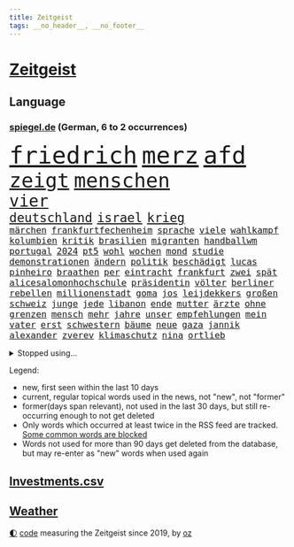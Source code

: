 ```yaml
---
title: Zeitgeist
tags: __no_header__, __no_footer__
---
```


# [Zeitgeist](https://oliz.io/zeitgeist/)

## Language

<h3><a href="https://www.spiegel.de" target="_blank">spiegel.de</a> (German, 6 to 2 occurrences)</h3>
<p style="font-family:monospace">
<span style="font-size:32pt"><a href="news_links.html#friedrich" class="current">friedrich</a></span>
<span style="font-size:32pt"><a href="news_links.html#merz" class="current">merz</a></span>
<span style="font-size:32pt"><a href="news_links.html#afd" class="current">afd</a></span>
<br>
<span style="font-size:27pt"><a href="news_links.html#zeigt" class="current">zeigt</a></span>
<span style="font-size:27pt"><a href="news_links.html#menschen" class="current">menschen</a></span>
<br>
<span style="font-size:22pt"><a href="news_links.html#vier" class="current">vier</a></span>
<br>
<span style="font-size:17pt"><a href="news_links.html#deutschland" class="current">deutschland</a></span>
<span style="font-size:17pt"><a href="news_links.html#israel" class="current">israel</a></span>
<span style="font-size:17pt"><a href="news_links.html#krieg" class="current">krieg</a></span>
<br>
<span style="font-size:12pt"><a href="news_links.html#märchen" class="new">märchen</a></span>
<span style="font-size:12pt"><a href="news_links.html#frankfurtfechenheim" class="new">frankfurtfechenheim</a></span>
<span style="font-size:12pt"><a href="news_links.html#sprache" class="current">sprache</a></span>
<span style="font-size:12pt"><a href="news_links.html#viele" class="current">viele</a></span>
<span style="font-size:12pt"><a href="news_links.html#wahlkampf" class="current">wahlkampf</a></span>
<span style="font-size:12pt"><a href="news_links.html#kolumbien" class="current">kolumbien</a></span>
<span style="font-size:12pt"><a href="news_links.html#kritik" class="current">kritik</a></span>
<span style="font-size:12pt"><a href="news_links.html#brasilien" class="current">brasilien</a></span>
<span style="font-size:12pt"><a href="news_links.html#migranten" class="current">migranten</a></span>
<span style="font-size:12pt"><a href="news_links.html#handballwm" class="current">handballwm</a></span>
<span style="font-size:12pt"><a href="news_links.html#portugal" class="current">portugal</a></span>
<span style="font-size:12pt"><a href="news_links.html#2024" class="current">2024</a></span>
<span style="font-size:12pt"><a href="news_links.html#pt5" class="new">pt5</a></span>
<span style="font-size:12pt"><a href="news_links.html#wohl" class="current">wohl</a></span>
<span style="font-size:12pt"><a href="news_links.html#wochen" class="current">wochen</a></span>
<span style="font-size:12pt"><a href="news_links.html#mond" class="current">mond</a></span>
<span style="font-size:12pt"><a href="news_links.html#studie" class="current">studie</a></span>
<span style="font-size:12pt"><a href="news_links.html#demonstrationen" class="current">demonstrationen</a></span>
<span style="font-size:12pt"><a href="news_links.html#ändern" class="current">ändern</a></span>
<span style="font-size:12pt"><a href="news_links.html#politik" class="current">politik</a></span>
<span style="font-size:12pt"><a href="news_links.html#beschädigt" class="current">beschädigt</a></span>
<span style="font-size:12pt"><a href="news_links.html#lucas" class="current">lucas</a></span>
<span style="font-size:12pt"><a href="news_links.html#pinheiro" class="new">pinheiro</a></span>
<span style="font-size:12pt"><a href="news_links.html#braathen" class="new">braathen</a></span>
<span style="font-size:12pt"><a href="news_links.html#per" class="current">per</a></span>
<span style="font-size:12pt"><a href="news_links.html#eintracht" class="current">eintracht</a></span>
<span style="font-size:12pt"><a href="news_links.html#frankfurt" class="current">frankfurt</a></span>
<span style="font-size:12pt"><a href="news_links.html#zwei" class="current">zwei</a></span>
<span style="font-size:12pt"><a href="news_links.html#spät" class="current">spät</a></span>
<span style="font-size:12pt"><a href="news_links.html#alicesalomonhochschule" class="current">alicesalomonhochschule</a></span>
<span style="font-size:12pt"><a href="news_links.html#präsidentin" class="current">präsidentin</a></span>
<span style="font-size:12pt"><a href="news_links.html#völter" class="current">völter</a></span>
<span style="font-size:12pt"><a href="news_links.html#berliner" class="current">berliner</a></span>
<span style="font-size:12pt"><a href="news_links.html#rebellen" class="current">rebellen</a></span>
<span style="font-size:12pt"><a href="news_links.html#millionenstadt" class="new">millionenstadt</a></span>
<span style="font-size:12pt"><a href="news_links.html#goma" class="new">goma</a></span>
<span style="font-size:12pt"><a href="news_links.html#jos" class="current">jos</a></span>
<span style="font-size:12pt"><a href="news_links.html#leijdekkers" class="new">leijdekkers</a></span>
<span style="font-size:12pt"><a href="news_links.html#großen" class="current">großen</a></span>
<span style="font-size:12pt"><a href="news_links.html#schweiz" class="current">schweiz</a></span>
<span style="font-size:12pt"><a href="news_links.html#junge" class="current">junge</a></span>
<span style="font-size:12pt"><a href="news_links.html#jede" class="current">jede</a></span>
<span style="font-size:12pt"><a href="news_links.html#libanon" class="current">libanon</a></span>
<span style="font-size:12pt"><a href="news_links.html#ende" class="current">ende</a></span>
<span style="font-size:12pt"><a href="news_links.html#mutter" class="current">mutter</a></span>
<span style="font-size:12pt"><a href="news_links.html#ärzte" class="current">ärzte</a></span>
<span style="font-size:12pt"><a href="news_links.html#ohne" class="current">ohne</a></span>
<span style="font-size:12pt"><a href="news_links.html#grenzen" class="current">grenzen</a></span>
<span style="font-size:12pt"><a href="news_links.html#mensch" class="current">mensch</a></span>
<span style="font-size:12pt"><a href="news_links.html#mehr" class="current">mehr</a></span>
<span style="font-size:12pt"><a href="news_links.html#jahre" class="current">jahre</a></span>
<span style="font-size:12pt"><a href="news_links.html#unser" class="current">unser</a></span>
<span style="font-size:12pt"><a href="news_links.html#empfehlungen" class="current">empfehlungen</a></span>
<span style="font-size:12pt"><a href="news_links.html#mein" class="current">mein</a></span>
<span style="font-size:12pt"><a href="news_links.html#vater" class="current">vater</a></span>
<span style="font-size:12pt"><a href="news_links.html#erst" class="current">erst</a></span>
<span style="font-size:12pt"><a href="news_links.html#schwestern" class="new">schwestern</a></span>
<span style="font-size:12pt"><a href="news_links.html#bäume" class="current">bäume</a></span>
<span style="font-size:12pt"><a href="news_links.html#neue" class="current">neue</a></span>
<span style="font-size:12pt"><a href="news_links.html#gaza" class="current">gaza</a></span>
<span style="font-size:12pt"><a href="news_links.html#jannik" class="current">jannik</a></span>
<span style="font-size:12pt"><a href="news_links.html#alexander" class="current">alexander</a></span>
<span style="font-size:12pt"><a href="news_links.html#zverev" class="current">zverev</a></span>
<span style="font-size:12pt"><a href="news_links.html#klimaschutz" class="current">klimaschutz</a></span>
<span style="font-size:12pt"><a href="news_links.html#nina" class="current">nina</a></span>
<span style="font-size:12pt"><a href="news_links.html#ortlieb" class="new">ortlieb</a></span>
</p>
<details>
<summary>Stopped using...</summary>
<p class="former" style="font-size:12pt">
2000(1556) kohle(1556) angela(1555) merkel(1555) vereinigten(1555) befinden(1554) evakuiert(1554) gefährliche(1554) münchner(1554) nationalmannschaft(1554) also(1553) amsterdam(1553) beobachten(1553) hsv(1553) hört(1553) brüssel(1552) dies(1552) märz(1552) termin(1552) unabhängige(1552) wechseln(1552) arbeitnehmer(1551) erklärung(1551) geschäfte(1551) jedem(1551) schaltet(1551) gefährlichen(1550) gewaltig(1550) tragen(1550) verfolgen(1550) angeklagte(1549) ausgeschlossen(1549) daher(1549) entdeckte(1549) fliehen(1549) passt(1549) ronaldo(1549) wirken(1549) zuschauer(1549) ankündigung(1548) carsten(1548) einigung(1548) landtag(1548) optimistisch(1548) philippinen(1548) versprochen(1548) besitzer(1547) gastgeber(1547) hund(1547) türkische(1547) zeitweise(1547) befreien(1546) bestellt(1546) brücke(1546) bundesrepublik(1546) freiheitsstrafe(1546) litauen(1546) spekuliert(1546) wettbewerb(1546) rettet(1545) schiedsrichter(1545) texas(1545) fußballprofi(1544) 31(1543) bestimmt(1543) bundesstaat(1543) enthüllt(1543) netzwerk(1543) sports(1543) töten(1543) tötung(1543) beschlossen(1542) verbindet(1542) beziehungen(1541) empört(1541) i(1541) regt(1541) 3(1540) erneuten(1540) distanz(1539) produktion(1539) ii(1538) schaffte(1538) kontakte(1537) jüngere(1536) zurückgegangen(1534) vieles(1533) belegen(1532) katholischen(1532) geprägt(1531) mission(1531) züge(1531) heftigen(1530) münster(1530) bestmarke(1527) konkrete(1527) whatsapp(1526) gehörte(1521) maschinen(1484) festgesetzt(1470) berichtete(1458) gestanden(1330) sammelt(1293) truppe(1292) freigesprochen(1274) verbunden(1273) verurteilung(1269) entlastung(1248) 700(1246) kameras(1244) erkrankte(1240) ukrainischer(1238) angestellten(1220) entstanden(1205) vorfeld(1194) regierungschefin(1179) elke(1176) heidenreich(1176) roth(1158) einziger(1131) ukrainer(1117) bat(1109) gefechte(1101) genehmigt(1101) afrikanischen(1075) herausgefunden(1072) verantwortlichen(1059) baustelle(1027) künstlerin(1027) hochrangigen(1022) überlebenden(1011) wall(1006) aufeinander(980) viral(969) grünenpolitikerin(960) stärksten(950) kaffee(944) misshandelt(938) profi(936) neustart(926) verstoßen(918) verzeichnet(918) rettungsaktion(907) chinesen(899) drohnenangriff(894) island(888) führten(880) peru(876) raten(876) 63(872) ereignet(850) zurückkehren(850) aviv(834) einsamkeit(833) aktivist(824) pakete(822) schmeckt(820) pjöngjang(819) forschung(811) fängt(799) erreichbar(792) ausgemacht(787) redet(780) abbauen(776) pop(769) wechselte(766) mächtige(762) tauchte(750) legendäre(749) fahnder(738) sachsens(727) erleidet(726) flaschen(720) verdächtigt(720) freiwillige(705) jäger(704) schweres(698) 2007(693) vermeintliche(692) uefa(691) außergewöhnlich(687) ministerpräsidenten(685) uhren(685) aufträge(682) 15jähriger(671) rio(669) angenommen(667) kreuz(665) betreiben(663) dringen(661) diplomatische(648) heimlich(648) schließung(647) dringt(634) victor(633) amtsinhaber(628) vergeltung(619) jagen(618) forscherin(615) kretschmer(610) lied(607) zürich(606) rechter(604) schockiert(596) schlagabtausch(594) gehandelt(590) bundeshaushalt(589) fürth(580) wuchs(579) zwischenfall(568) selben(565) 2013(564) lebend(562) milliardenschweren(560) prägte(553) flieger(548) erweitert(545) stockt(541) bewaffnete(536) politikerinnen(535) geflohen(533) schönste(531) häfen(528) cannabislegalisierung(520) prägen(513) 96(512) betrogen(512) militärhilfe(511) amerikanischen(502) nordkoreas(501) 03(497) umgehend(494) beute(492) fußballfans(484) verspottet(484) weitet(484) moritz(477) einander(473) lebende(472) getöteter(469) verheiratet(467) raumstation(458) medizinische(457) tabellenführung(455) taugen(453) asylverfahren(452) emotionaler(444) erfindung(444) lustig(436) gewähren(432) luftangriff(431) kilo(430) adam(423) recep(421) tayyip(421) beyoncé(415) beschuldigte(414) influencerin(413) verhält(411) bombardiert(410) produzent(408) wisconsin(408) dfl(407) gespalten(407) dfbteam(402) figur(402) beklagen(399) großstädten(399) notlage(399) islamische(398) leise(398) unruhen(398) bedrängnis(393) notfall(393) befand(392) wahre(392) südosten(390) unwahrscheinlich(390) trauen(389) buchempfehlungen(385) vergleichsweise(385) riesigen(383) aufgebaut(382) ermittlungsverfahren(381) zeitalter(381) is(380) oma(380) astronauten(378) iss(378) athen(377) hektar(375) finanziellen(372) temu(370) bunker(368) schumacher(367) rutscht(366) australischer(362) ehren(351) allgegenwärtig(343) matteo(343) potsdam(341) 160(338) gymnasium(338) spottet(337) harvey(334) potsdamer(333) trick(330) minderjährigen(328) verbotene(328) schwein(327) plänen(326) marathon(325) realistische(324) alzheimer(323) begeistern(323) fraglich(323) hing(322) ausmacht(319) gerieten(318) maximilian(317) reklamiert(316) garweg(315) potter(314) pferde(312) übertrieben(312) fair(311) sitze(310) rihanna(308) 35000(306) mitmachen(305) fremden(304) heilbronn(303) ehen(302) erfüllung(301) jacht(301) angeschlagene(298) haiti(297) lizenz(296) pogačar(296) tadej(296) andrang(295) kümmerte(294) schöne(293) verstappen(292) geringer(291) boss(290) diana(290) dominierte(289) royals(288) porträt(287) rekonstruieren(283) einblick(281) afdabgeordneter(280) unseres(278) bekannter(277) fahrrad(277) faktencheck(276) ruhrgebiet(275) studien(274) verläuft(273) promis(272) vorfahren(272) fußballbund(271) fußballers(269) bräuchte(264) relativ(258) chinese(256) mischt(256) diplomatischen(255) vergisst(254) entgeht(253) regelung(251) usgericht(251) bmw(250) kriselnden(248) gezielten(246) menschheit(244) premiers(243) kadyrow(242) landsleute(242) ramsan(242) raumschiff(241) geldwäsche(239) begeisterung(238) gene(238) mercedesbenz(238) flop(236) verpassten(236) entzündet(235) unbekanntes(235) tischtennis(234) verletzen(234) heidenreichs(231) m(231) beschließen(230) wahlergebnis(230) absagen(229) einzig(228) planten(228) afrikanische(227) fernost(226) nachrichtenagentur(226) tinder(225) regierungspartei(224) vergleichen(224) veronika(224) griechische(222) schumachers(222) christen(221) staatsbesuch(220) bekundet(219) googles(218) shitstorm(218) stich(218) ausgebrannt(217) kigenerierten(216) verschwörungsmythen(216) trümmern(215) sorgten(214) fluch(213) durchschnittlich(211) verarbeiten(211) verwaltungsgericht(211) gabe(210) rohr(210) anfangs(208) existieren(207) lebewesen(207) verzehr(207) zuerst(207) cockpit(206) zurückzahlen(206) indische(205) lauern(205) seltenen(204) zwischenzeitlich(202) spuckt(201) grünenabgeordnete(200) grüner(200) fußballspiel(199) nachtzug(199) bundeskriminalamt(198) kräftige(198) genießt(197) vielfalt(196) postings(195) strebt(195) rechtliche(194) hogan(192) königliche(192) mick(192) moderierte(192) abgerissen(191) look(190) meiner(190) gündoğan(189) i̇lkay(189) zulassung(189) passende(188) usmilitär(188) gazastadt(187) medikament(187) ruf(187) erfinden(186) zeichnen(184) erschüttern(183) überzeugte(183) blutige(182) erwischt(182) spürt(182) strenge(181) wahrscheinlicher(180) oberfläche(179) selbstzweifel(179) afdwähler(178) krankenwagen(178) existiert(177) heimwm(175) zwölfjährige(175) niedrigsten(173) verkörpert(173) zuspruch(173) clips(172) cnn(172) führungswechsel(171) erpressung(170) vorgeschlagen(168) überfiel(168) 83(167) erschöpfung(167) age(166) schwimmt(166) mafia(165) martina(165) sekte(165) 25000(164) gewehr(164) sparprogramm(164) knüpfen(163) potenzielle(163) werken(162) behauptete(161) dir(160) transport(160) kolumbianischen(159) lächerlich(159) analysen(157) fels(157) ausgestattet(156) eigenschaften(156) sechsten(156) funktion(155) feiertagen(154) olympiasiegerin(154) bond(153) gegenschlag(152) riese(151) racing(150) renate(150) hinrichtung(149) rennfahrer(149) rufe(149) entschuldigte(148) gründlich(148) äußere(148) sprengsatz(147) umweltkatastrophe(147) 1993(146) gemeinsamkeiten(146) einladen(145) ifoindex(145) valley(145) zurückschlagen(144) weltrekorde(143) ermöglicht(142) riskant(142) autokrat(141) charts(140) signale(140) hergestellt(139) süchtig(139) terroranschlag(138) australische(137) neumann(137) würzburg(137) abgebaut(136) asiatischen(136) autofahrten(136) filialen(136) sparpläne(136) biologische(135) gebiets(135) gelangt(135) landstraßen(135) römisches(135) stritt(135) enthoben(134) ifoinstituts(134) kabul(134) sofa(134) verbannt(134) verweis(134) hassan(133) berufliche(132) erstattet(132) frauenrechte(132) arbeitsplätze(131) lava(131) ajax(130) ikea(130) polnischer(130) abgefangen(129) brasilianischen(129) steuerzahler(129) überrumpelt(129) bauarbeiten(128) libyen(128) verkörperte(127) betäubt(126) burkhard(126) pakistanischen(126) dietmar(125) gunn(125) 007(124) anschlags(124) globaler(124) nachhaltig(124) spieltag(123) trost(123) videospiele(123) beweis(122) finanzexperte(122) angeschossen(121) h(121) ladesäulen(121) mahnung(121) miss(121) sekunde(119) sobald(119) alex(118) erreger(118) kloeppel(118) unverzichtbar(118) festgenommene(117) karsten(117) emiraten(116) langsamer(116) ten(116) befugnisse(115) begleichen(115) gestiegenen(115) südfrankreich(115) aufhört(114) bundesrichter(114) restauriert(114) sportlern(114) essenziell(113) vergabe(113) zwang(113) abgeschnitten(112) alleine(112) besatzungsmitglieder(112) apprentice(111) vwchef(111) zulässig(111) geliebten(110) dfbkapitän(109) hoppenstedt(109) notwendig(109) udo(109) betrag(108) prominenz(108) verunglückten(108) horrenden(107) dreieinhalb(106) hama(106) inland(106) lebensmittelpreise(105) haustiere(104) vermittelt(103) wiedereröffnung(103) achillessehne(102) aston(102) lebender(102) dreier(101) einrichten(101) exrafterrorist(100) vergewaltigungsprozess(100) landespolitiker(99) rätselhaften(99) schwergewicht(99) eingeliefert(98) einziehen(98) indigene(98) marketing(98) rtl+(98) tiktokstar(98) tvmoderator(98) flutopfer(97) negativen(97) ufer(97) bescheid(96) fabriken(96) juristischen(96) techno(96) usedom(96) autofahrern(95) bösen(94) ursprung(94) einstellungen(93) günstigere(93) ignorierte(93) pizza(93) raketenbeschuss(93) streamingdienst(93) volkswagens(93) weltfußballer(93) dallas(92) bomber(91) country(91) oppositionsführer(91) verbotenen(91) afc(90) hermann(90) schlüsse(90) todesurteil(90) 17jährigen(89) a6(89) augenarzt(89) erpresser(89) gewaschen(89) igor(89) kanadische(89) misere(89) tierischen(89) passend(88) verstorbenem(88) führungspersonal(87) klaut(87) lehmann(87) nsdap(87) täuschte(87) billiger(86) erschreckend(86) prozessbeginn(86) bundespartei(85) dementsprechend(85) filmförderung(85) gestützt(85) giro(85) minutenprotokoll(85) neuverfilmung(85) seebrücke(85) segeberg(85) techniker(85) wirke(85) kapitäns(84) machtoption(84) massenmörder(84) nachgefragt(84) tarifgespräche(84) überwältigt(84) ergeht(83) wohnhäuser(83) aktueller(82) esse(82) kräftigen(82) natenom(82) semester(82) transsexuelle(82) autorinnen(81) erkenntnissen(81) lev(81) schriftstellerinnen(81) seltsames(81) vorhersage(81) adnoc(80) beheben(80) covestro(80) erik(80) führungskräfte(80) kern(80) telefonnummer(80) ölkonzern(80) arafat(79) elfjähriges(79) energiesektor(79) hollywoodschauspieler(79) schmieden(79) schweigeminute(79) transfermarkt(79) fünfjährige(78) kabine(78) landesinneren(78) sprit(78) tageszeit(78) tötungsdelikts(78) unvorhergesehenen(78) bedrohte(77) gedenkt(77) ingenieure(77) kristina(77) menü(77) reizgas(77) beispielloser(76) dankbarkeit(76) geoffrey(76) kürzel(76) sportvereinen(76) autokennzeichen(75) kategorie(75) didi(74) erntezeit(74) fatal(74) geburtenrate(74) hochküche(74) höchstens(74) bierflasche(73) laufe(73) reaktiviert(73) spiegeltexte(73) unerreichbar(73) winzig(73) beharrlich(72) engelshaar(72) exklusiv(72) gebäuden(72) gibt's(72) kitamisere(72) pistazienfüllung(72) schokolade(72) bibel(71) britta(71) epos(71) freundlicher(71) regierungschefs(71) rekordniveau(71) sandberg(71) spiegelkorrespondentin(71) bundesrat(70) deckte(70) dunkelheit(70) heftigem(70) knapper(70) radaktivisten(70) erzieher(69) erzieherinnen(69) wahnsinnig(69) herrschte(68) kantersieg(68) meilenstein(68) mobilfunk(68) passe(68) strukturellen(68) adventskalender(67) ernüchternd(67) familienpolitik(67) finn(67) hefter(67) spohr(67) studios(67) unternehmensberater(67) verdienenden(67) bröckeln(66) nebenwirkungen(66) anfliegende(65) effiziente(65) entlastungen(65) schubert(65) topverdiener(65) verstorbener(65) antike(64) delfine(64) erkältung(64) spalten(64) superman(64) werkstattkosten(64) 80000(63) celsius(63) regierungsangaben(63) schlappe(63) bas(62) beleg(62) bärbel(62) door(62) kasan(62) steuerentlastungen(62) tarifstreit(62) wehrdienst(62) weiden(62) aka(61) andrij(61) gefährdung(61) verwandte(61) fahre(60) fußballliga(60) gelder(60) greuther(60) rüstungsexporte(60) spiegelde(60) vatikan(60) bumble(59) datingapps(59) journal(59) leuven(59) musikproduzent(59) noalynn(59) synthetische(59) vertretungen(59) wovor(59) kraftvolle(58) traditionell(58) überführt(58) bewunderung(57) kredit(57) that(57) bestehe(56) nordosten(56) offizieller(56) tortur(56) waggons(56) 13jährigen(55) 39(55) ausdruck(55) blatt(55) deutschkolumne(55) hag(55) heiliges(55) hinterließ(55) kostümiert(55) megaprojekt(55) 78(54) ausbilden(54) fantasiert(54) geldautomatensprenger(54) gysi(54) krankgeschrieben(54) löhne(54) rúben(54) verfilmt(54) elbtower(53) helena(53) mahnte(53) propagandashow(53) sound(53) verspätet(53) zurückgeholt(53) ökonomische(53) bosnien(52) eingeleitet(52) gesetzlich(52) hamburgs(52) indonesische(52) kleinsten(52) sexismus(52) usbotschafter(52) albern(51) angebliches(51) argwohn(51) gesundheitsrisiken(51) klimaziele(51) sexy(51) süßes(51) versetzte(51) wiedereröffnet(51) bournemouth(50) glänzen(50) kommissarin(50) mobile(50) schulzeit(50) university(50) anrufer(49) bangt(49) kaspischen(49) sparplan(49) village(49) abouchaker(48) ansprache(48) beliebte(48) beten(48) bundestagspräsidentin(48) facebookpost(48) millionenstrafe(48) spiegeltvreporter(48) urwald(48) versicherte(48) augenblick(47) geplündert(47) koalitionsstreit(47) smartwatch(47) smog(47) strafverfahren(47) usbörse(47) verkleideter(47) homosexuelle(46) jesus(46) maccabi(46) rechnete(46) grenzschutz(45) gröner(45) kathedrale(45) kleinste(45) transparent(45) ausreichenden(44) kinderkrankenhaus(44) künast(44) feuerwerkskörpern(43) frühestens(43) kukies(43) portauprince(43) schwäbischen(43) wirtschaftsweisen(43) bratsommer(42) münchnerinnen(42) rückführung(42) verhöhnt(42) wembanyama(42) atalanta(41) impfquoten(41) bergamo(40) beschlüsse(40) bildungsweg(40) ozean(40) rituale(40) seniorenheim(40) sozialdemokratin(40) streaming(40) weiterfahren(40) dortige(39) erinnerte(39) kennzeichen(39) personalentscheidungen(39) purzeln(39) spielchen(39) verordnet(39) abkehr(38) gekündigte(38) mittelgebirgen(38) schrieben(38) bundestages(37) delegation(37) entschädigungen(37) etablierte(37) haldenwang(37) kay(37) lästige(37) scholz'(37) unerfahrenen(37) versicherten(37) columbus(36) levi(36) skigebiet(36) unsicheren(36) autoreifen(35) barbra(35) christdemokrat(35) fidelius(35) keineswegs(35) schmid(35) streisand(35) undercover(35) weihnachtsferien(35) weihnachtsshow(35) bisheriger(34) kardinal(34) männlichkeit(34) resilienz(34) verkündung(34) erpressen(33) hort(33) kaufmann(33) rentensystem(33) schuldgefühle(33) verwundete(33) begehrt(32) cadillac(32) comicfigur(32) dringender(32) gans(32) gebaute(32) grundsteuer(32) stadtbild(32) dauerherrscher(31) fluchen(31) grauens(31) janeiro(31) kalte(31) hunderttausend(30) interpretieren(30) kulturstaatsministerin(30) nachdenken(30) religion(30) stadtteilen(30) terminiert(30) dutzendfache(29) hsvtrainer(29) jahrzehnts(29) leerstand(29) lüneburg(29) schmerzlich(29) sido(29) tarif(29) ältestes(29) zulieferern(28) dealern(27) dichter(27) fabrik(27) höhen(27) jugendschutz(27) notbremse(27) r(27) sbahn(27) spießig(27) verrate(27) 2004(26) augenblicke(26) birgt(26) entwürfe(26) museums(26) ortschaften(26) skifahrer(26) speisen(26) timo(26) zehnjährigen(26) bezieht(25) general(25) hagen(25) nuklearen(25) rumäniens(25) sehnsuchtsort(25) vanessa(25) verlauf(25) ach(24) bußgelder(24) feuerte(24) gnirke(24) landeskriminalamt(24) moskauer(24) sag(24) sprüche(24) wärmeversorgung(24) abwasser(23) estland(23) kinderlähmung(23) polioviren(23) territoriale(23) tränengas(23) aufklärt(22) christkind(22) herrn(22) komödien(22) nahrung(22) traditionen(22) beatle(21) erledigen(21) fluggesellschaft(21) grübeln(21) handelskrieg(21) jacke(21) lichterglanz(21) spionierte(21) benz(20) brutaler(20) einziges(20) großstadt(20) handelskriegs(20) neuester(20) pfälzerwald(20) strategiepapier(20) brian(19) games(19) grimm(19) mariupol(19) stille(19) thompson(19) torwarts(19) uboote(19) gerutscht(18) großeltern(18) medizinischen(18) segen(18) steigert(18) einheimischen(17) feministischen(17) höhle(17) wiedergewählt(17) zuließ(17) assads(16) feigenbaums(16) kürzesten(16) mache(16) neuss(16) rasoulof(16) saat(16) überraschungen(16) ausdrücklich(15) ausfuhr(15) diwstudie(15) dramé(15) festlichen(15) interessieren(15) mouhamed(15) verbrauchern(15) verona(15) wiederum(15) ernsten(14) günstigste(14) ifoumfrage(14) konkurrieren(14) mammut(14) verschlechtert(14) amüsiert(13) blockade(13) eujustizkommissar(13) eusanktionen(13) luigi(13) minijobber(13) möller(13) reynders(13) amateurvideos(12) assadfamilie(12) blind(12) boni(12) freigegeben(12) lernte(12) tänzerinnen(12) verbrennungsmotor(12) angekurbelt(11) drucks(11) summen(11) volksbank(11)
</p>
</details>
<p>Legend:
<ul>
<li><span class="new">new</span>, first seen within the last 10 days</li>
<li><span class="current">current</span>, regular topical words used in the news, not "new", not "former"</li>
<li><span class="former">former(days span relevant)</span>, not used in the last 30 days, but still re-occurring enough to not get deleted</li>
<li>Only words which occurred at least twice in the RSS feed are tracked. <a href="language/filters.py">Some common words are blocked</a></li>
<li>Words not used for more than 90 days get deleted from the database, but may re-enter as "new" words when used again</li>
</ul>
</p>

## [Investments](investments.html)[.csv](investments.csv)

## [Weather](weather.html)

<footer>
<a href="javascript:toggleTheme()" class="nav">🌓</a>
<a href="https://github.com/ooz/zeitgeist">code</a> measuring the Zeitgeist since 2019, by <a href="https://oliz.io">oz</a>
</footer>

